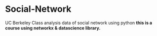 # Social-Network
UC Berkeley Class analysis  data of social network using python
**this is a course using networkx & datascience library.**

